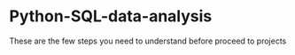 # Python-SQL-data-analysis

These are the few steps you need to understand before proceed to projects
